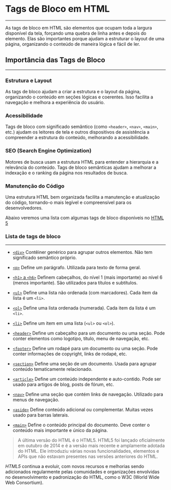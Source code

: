 
# Tags de Bloco em HTML
---
As tags de bloco em HTML são elementos que ocupam toda a largura disponível da tela, forçando uma quebra de linha antes e depois do elemento.
Elas são importantes porque ajudam a estruturar o layout de uma página, organizando o conteúdo de maneira lógica e fácil de ler.

## Importância das Tags de Bloco
---

### Estrutura e Layout

As tags de bloco ajudam a criar a estrutura e o layout da página, organizando o 
conteúdo em seções lógicas e coerentes. 
Isso facilita a navegação e melhora a experiência do usuário.

### Acessibilidade
Tags de bloco com significado semântico (como `<header>`, `<nav>`, `<main>`, etc.) 
ajudam os leitores de tela e outros dispositivos de assistência a compreender a estrutura 
do conteúdo, melhorando a acessibilidade.

### SEO (Search Engine Optimization)
Motores de busca usam a estrutura HTML para entender a hierarquia e a relevância do conteúdo. 
Tags de bloco semânticas ajudam a melhorar a indexação e o ranking da página nos resultados de busca.

### Manutenção do Código
Uma estrutura HTML bem organizada facilita a manutenção e atualização do código, 
tornando-o mais legível e compreensível para os desenvolvedores.

Abaixo veremos uma lista com algumas tags de bloco disponíveis no [HTML 5](https://developer.mozilla.org/pt-BR/docs/Web/HTML)

### Lista de tags de bloco
---

- [`<div>`](https://developer.mozilla.org/en-US/docs/Web/HTML/Element/div)
    Contêiner genérico para agrupar outros elementos.
    Não tem significado semântico próprio.

- [`<p>`](https://developer.mozilla.org/en-US/docs/Web/HTML/Element/p)
    Define um parágrafo.
    Utilizada para texto de forma geral.

- [`<h1>` a `<h6>`](https://developer.mozilla.org/en-US/docs/Web/HTML/Element/Heading_Elements)
    Definem cabeçalhos, do nível 1 (mais importante) ao nível 6 (menos importante).
    São utilizados para títulos e subtítulos.

- [`<ul>`](https://developer.mozilla.org/en-US/docs/Web/HTML/Element/ul)
    Define uma lista não ordenada (com marcadores).
    Cada item da lista é um `<li>`.

- [`<ol>`](https://developer.mozilla.org/en-US/docs/Web/HTML/Element/ol)
    Define uma lista ordenada (numerada).
    Cada item da lista é um `<li>`.

- [`<li>`](https://developer.mozilla.org/en-US/docs/Web/HTML/Element/li)
    Define um item em uma lista (`<ul>` ou `<ol>`).

- [`<header>`](https://developer.mozilla.org/en-US/docs/Web/HTML/Element/header)
    Define um cabeçalho para um documento ou uma seção.
    Pode conter elementos como logotipo, título, menu de navegação, etc.

- [`<footer>`](https://developer.mozilla.org/en-US/docs/Web/HTML/Element/footer)
    Define um rodapé para um documento ou uma seção.
    Pode conter informações de copyright, links de rodapé, etc.

- [`<section>`](https://developer.mozilla.org/en-US/docs/Web/HTML/Element/section)
    Define uma seção de um documento.
    Usada para agrupar conteúdo tematicamente relacionado.

- [`<article>`](https://developer.mozilla.org/en-US/docs/Web/HTML/Element/article)
    Define um conteúdo independente e auto-contido.
    Pode ser usado para artigos de blog, posts de fórum, etc.

- [`<nav>`](https://developer.mozilla.org/en-US/docs/Web/HTML/Element/nav)
    Define uma seção que contém links de navegação.
    Utilizado para menus de navegação.

- [`<aside>`](https://developer.mozilla.org/en-US/docs/Web/HTML/Element/aside)
    Define conteúdo adicional ou complementar.
    Muitas vezes usado para barras laterais.

- [`<main>`](https://developer.mozilla.org/en-US/docs/Web/HTML/Element/main)
    Define o conteúdo principal do documento.
    Deve conter o conteúdo mais importante e único da página.



> A última versão do HTML é o HTML5. HTML5 foi lançado oficialmente em outubro de 2014 e é a versão mais recente e amplamente adotada do HTML. Ele introduziu várias novas funcionalidades, elementos e APIs que não estavam presentes nas versões anteriores do HTML.

*HTML5* continua a evoluir, com novos recursos e melhorias sendo adicionados regularmente pelas comunidades e organizações envolvidas no desenvolvimento e padronização do HTML, como o W3C (World Wide Web Consortium).
